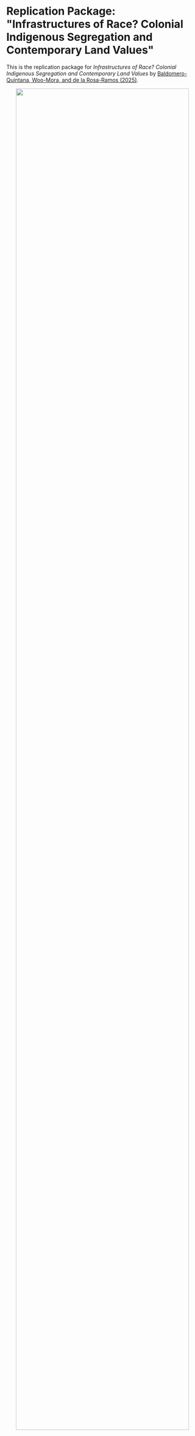 # Replication Package: "Infrastructures of Race? Colonial Indigenous Segregation and Contemporary Land Values"

This is the replication package for *Infrastructures of Race? Colonial Indigenous Segregation and Contemporary Land Values* by [Baldomero-Quintana, Woo-Mora, and de la Rosa-Ramos (2025)](https://www.sciencedirect.com/science/article/abs/pii/S0166046224000966).

<div align="center">
  <img src="https://github.com/woomora/Infrastructures_of_Race/blob/main/results/Fig3/nonparam_reg.png" width="95%">
</div>

## Instructions

To replicate the analysis in R:

1. Make sure you have at least R version 4.4.1 (see sessionInfo below). You can download the latest R version [here](https://cloud.r-project.org/bin/macosx/).
2. For better and faster map visualization, use `X11(type = "cairo")`. Make sure you have XQuartz installed ([available here](https://www.xquartz.org/)), as it provides X11 support on macOS.
3. Download the data files from [this link](https://www.dropbox.com/scl/fo/if8z28io6dtr6uz4ce3a6/AGTQNamHK1vuLIw_JcEs6Vo?rlkey=h1h3jj426dx83l828ci85a41s&dl=0). Add them to the master file. 
4. Open `IoR_master.R` and run the script to reproduce each figure and table.


**Notes:**  

Ensure all necessary packages are installed using `pacman::pload`. 

```r
# If not installed, install package pacman
if (!requireNamespace("pacman", quietly = TRUE)) {
  install.packages("pacman")
}
```

Session Information:
```r
sessionInfo()
# R version 4.4.1 (2024-06-14)
# Platform: aarch64-apple-darwin20
# Running under: macOS Sonoma 14.2.1
#
# Matrix products: default
# BLAS:   /System/Library/Frameworks/Accelerate.framework/Versions/A/Frameworks/vecLib.framework/Versions/A/libBLAS.dylib 
# LAPACK: /Library/Frameworks/R.framework/Versions/4.4-arm64/Resources/lib/libRlapack.dylib;  LAPACK version 3.12.0
#
# locale:
# [1] en_US.UTF-8/en_US.UTF-8/en_US.UTF-8/C/en_US.UTF-8/en_US.UTF-8
```

---

## Citation

Please cite accordingly if using any of the data:

```bibtex
@article{BWdlR2024,
   author = {Luis Baldomero-Quintana and L. Guillermo Woo-Mora and Enrique De la Rosa-Ramos},
   doi = {10.1016/J.REGSCIURBECO.2024.104065},
   issn = {0166-0462},
   journal = {Regional Science and Urban Economics},
   month = {1},
   pages = {104065},
   publisher = {North-Holland},
   title = {Infrastructures of race? Colonial indigenous segregation and contemporary land values},
   volume = {110},
   url = {https://linkinghub.elsevier.com/retrieve/pii/S0166046224000966},
   year = {2025},
}
```

If using *Pueblos de Indios* data, please cite [Tanck de Estrada (2005)](https://repositorio.colmex.mx/concern/books/0v838347v?locale=es):

```bibtex
@book{TanckdeEstrada2005,
  title={Atlas Ilustrado De Los Pueblos De Indios: Nueva España, 1800},
  author={Dorothy {Tanck de Estrada}},
  year={2005},
  publisher={El Colegio de México},
  address={Mexico City},
  url={https://repositorio.colmex.mx/concern/books/0v838347v?locale=es}
}
```

---

If you have any issues, please reach out to guillermo.woo-mora [at] psemail.eu. See also academic website for latest public email.
